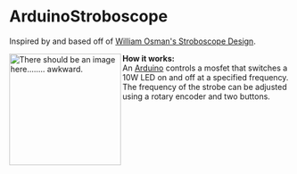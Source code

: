 # ArduinoStroboscope

Inspired by and based off of <a href="https://www.youtube.com/watch?v=9TiJvN_NIQc">William Osman's Stroboscope Design</a>.

<img src="https://images.duckduckgo.com/iu/?u=http%3A%2F%2Fimg.banggood.com%2Fimages%2Fupload%2F2012%2Fpanxihua%2FSKU060051-%2520(11).JPG&f=1" alt="There should be an image here........ awkward." height="200" width="200" align="left">

<b>How it works:</b>
<br>
An <a href="https://www.arduino.cc/">Arduino</a> controls a mosfet that switches a 10W LED on and off at a specified frequency. The frequency of the strobe can be adjusted using a rotary encoder and two buttons.
